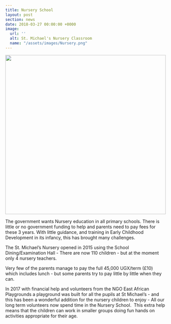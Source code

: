 ```yaml
---
title: Nursery School
layout: post
section: news
date: 2018-03-27 00:00:00 +0000
image:
  url: ''
  alt: St. Michael's Nursery Classroom
  name: "/assets/images/Nursery.png"
---
```

<a href="{{ site.url }}{{ site.baseurl }}{{ page.image.name }}"><img src="{{ site.url }}{{ site.baseurl }}{{ page.image.name }}" style="object-fit: cover; height: 500px; width: 100%;" /></a>

The government wants Nursery education in all primary schools. There is little or no government funding to help and parents need to pay fees for these 3 years. With little guidance, and training in Early Childhood Development in its infancy, this has brought many challenges.

The St. Michael’s Nursery opened in 2015 using the School Dining/Examination Hall - There are now 110 children - but at the moment only 4 nursery teachers.

Very few of the parents manage to pay the full 45,000 UGX/term (£10) which includes lunch -  but some parents try to pay little by little when they can.

In 2017 with financial help and volunteers from the NGO East African Playgrounds a playground was built for all the pupils at St Michael’s - and this has been a wonderful addition for the nursery children to enjoy - All our long term volunteers now spend time in the Nursery School.  This extra help means that the children can work in smaller groups doing fun hands on activities appropriate for their age.
